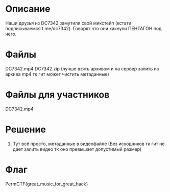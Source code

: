 # Описание
Наши друзья из DC7342 замутили свой микстейп (кстати подписываемся t.me/dc7342). Говорят что они хакнули ПЕНТАГОН под него.
# Файлы

DC7342.mp4 
DC7342.zip
(лучше взять архивом и на сервер залить из архива mp4 тк гит может чистить метаданные)

# Файлы для участников
DC7342.mp4 

# Решение
1. Тут всё просто, метаданные в видеофайле
(Без исходников тк гит не дает залить видео тк оно превышает  допустимый размер)

# Флаг
PermCTF{great_music_for_great_hack} 

